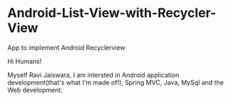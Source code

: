 # Android-List-View-with-Recycler-View
App to implement Android Recyclerview

Hi Humans!

Myself Ravi Jaiswara, I am intersted in Android application development(that's what I'm made of!), Spring MVC, Java, MySql and the Web development.
